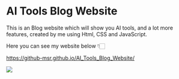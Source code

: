 # AI Tools Blog Website
This is an Blog website which will show you AI tools, and a lot more features, created by me using Html, CSS and JavaScript.



Here you can see my website below 👇🏻

https://github-msr.github.io/AI_Tools_Blog_Website/

![](https://github.com/GITHUB-MSR/AI_Tools_Blog_Website/blob/main/Demo%20AI%20Tools%20Blog%20Website.gif)

